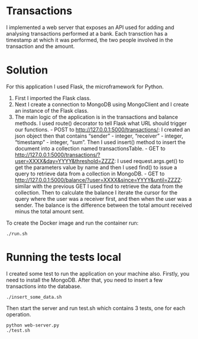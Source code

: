 # Transactions

  I implemented a web server that exposes an API used for adding and analysing transactions performed at a bank. Each transction has a timestamp at which it was performed, the two people involved in the transaction and the amount.
	
# Solution

For this application I used Flask, the microframework for Python.
  1. First I imported the Flask class.
  2. Next I create a connection to MongoDB using MongoClient and I create an instance of the Flask class.
  3. The main logic of the application is in the transactions and balance methods. I used route() decorator to tell Flask what URL should trigger our functions.
    - POST to http://127.0.0.1:5000/transactions/: I created an json object then that contains “sender” - integer, “receiver” - integer, “timestamp” - integer, “sum”.  Then I used insert() method to insert the document into a collection named transactionsTable.
    - GET to http://127.0.0.1:5000/transactions/?user=XXXX&day=YYYY&threshold=ZZZZ: I used request.args.get() to get the parameters value by name  and then I used find() to issue a query to retrieve data from a collection in MongoDB.
    - GET to http://127.0.0.1:5000/balance/?user=XXXX&since=YYYY&until=ZZZZ: similar with the previous GET I used find to retrieve the data from the collection. Then to calculate the balance I iterate the cursor for the query where the user was a receiver first, and then when the user was a sender. The balance is the difference between the total amount received minus the total amount sent.
		
To create the Docker image and run the container run:
```
./run.sh
```
 

# Running the tests local

I created some test to run the application on your machine also. Firstly, you need to install the MongoDB. After that, you need to insert a few transactions into the database.
 ```
 ./insert_some_data.sh
 ```
  
Then start the server and run test.sh which contains 3 tests, one for each operation.
```
python web-server.py
./test.sh
```
